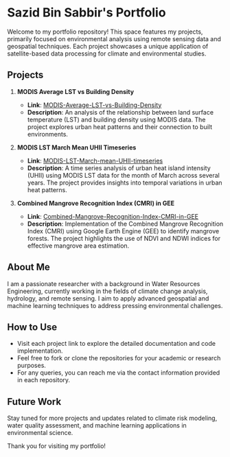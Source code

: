 # Sazid Bin Sabbir's Portfolio

Welcome to my portfolio repository! This space features my projects, primarily focused on environmental analysis using remote sensing data and geospatial techniques. Each project showcases a unique application of satellite-based data processing for climate and environmental studies.

## Projects

1. **MODIS Average LST vs Building Density**
   - **Link**: [MODIS-Average-LST-vs-Building-Density](https://github.com/Sazid052/MODIS-Average-LST-vs-Building-Density)
   - **Description**: An analysis of the relationship between land surface temperature (LST) and building density using MODIS data. The project explores urban heat patterns and their connection to built environments.

2. **MODIS LST March Mean UHII Timeseries**
   - **Link**: [MODIS-LST-March-mean-UHII-timeseries](https://github.com/Sazid052/MODIS-LST-March-mean-UHII-timeseries)
   - **Description**: A time series analysis of urban heat island intensity (UHII) using MODIS LST data for the month of March across several years. The project provides insights into temporal variations in urban heat patterns.

3. **Combined Mangrove Recognition Index (CMRI) in GEE**
   - **Link**: [Combined-Mangrove-Recognition-Index-CMRI-in-GEE](https://github.com/Sazid052/Combined-Mangrove-Recognition-Index-CMRI-in-GEE)
   - **Description**: Implementation of the Combined Mangrove Recognition Index (CMRI) using Google Earth Engine (GEE) to identify mangrove forests. The project highlights the use of NDVI and NDWI indices for effective mangrove area estimation.

## About Me

I am a passionate researcher with a background in Water Resources Engineering, currently working in the fields of climate change analysis, hydrology, and remote sensing. I aim to apply advanced geospatial and machine learning techniques to address pressing environmental challenges.

## How to Use

- Visit each project link to explore the detailed documentation and code implementation.
- Feel free to fork or clone the repositories for your academic or research purposes.
- For any queries, you can reach me via the contact information provided in each repository.

## Future Work

Stay tuned for more projects and updates related to climate risk modeling, water quality assessment, and machine learning applications in environmental science.

Thank you for visiting my portfolio!
